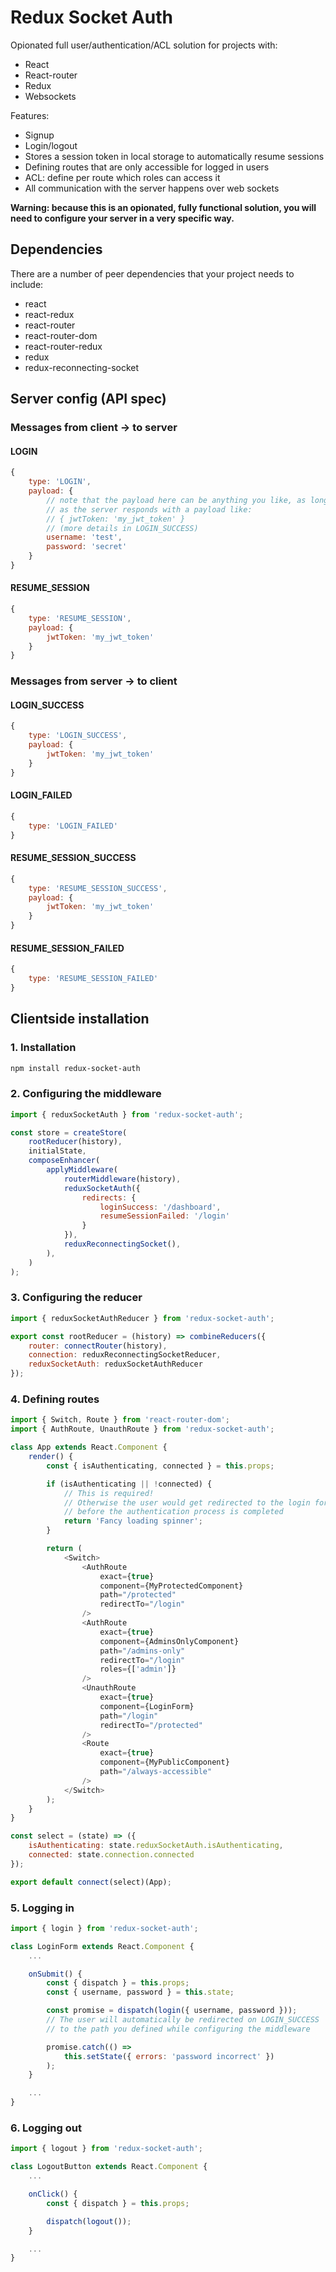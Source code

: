 # Redux Socket Auth

Opionated full user/authentication/ACL solution for projects with:
* React
* React-router
* Redux
* Websockets

Features:
* Signup
* Login/logout
* Stores a session token in local storage to automatically resume sessions
* Defining routes that are only accessible for logged in users
* ACL: define per route which roles can access it
* All communication with the server happens over web sockets

**Warning: because this is an opionated, fully functional solution, you will
need to configure your server in a very specific way.**

## Dependencies

There are a number of peer dependencies that your project needs to
include:
* react
* react-redux
* react-router
* react-router-dom
* react-router-redux
* redux
* redux-reconnecting-socket

## Server config (API spec)

### Messages from client -> to server

#### LOGIN
```js
{
    type: 'LOGIN',
    payload: {
        // note that the payload here can be anything you like, as long
        // as the server responds with a payload like:
        // { jwtToken: 'my_jwt_token' }
        // (more details in LOGIN_SUCCESS)
        username: 'test',
        password: 'secret'
    }
}
```

#### RESUME_SESSION
```js
{
    type: 'RESUME_SESSION',
    payload: {
        jwtToken: 'my_jwt_token'
    }
}
```

### Messages from server -> to client

#### LOGIN_SUCCESS
```js
{
    type: 'LOGIN_SUCCESS',
    payload: {
        jwtToken: 'my_jwt_token'
    }
}
```

#### LOGIN_FAILED
```js
{
    type: 'LOGIN_FAILED'
}
```

#### RESUME_SESSION_SUCCESS
```js
{
    type: 'RESUME_SESSION_SUCCESS',
    payload: {
        jwtToken: 'my_jwt_token'
    }
}
```

#### RESUME_SESSION_FAILED
```js
{
    type: 'RESUME_SESSION_FAILED'
}
```

## Clientside installation

### 1. Installation
```bash
npm install redux-socket-auth
```

### 2. Configuring the middleware
```js
import { reduxSocketAuth } from 'redux-socket-auth';

const store = createStore(
    rootReducer(history),
    initialState,
    composeEnhancer(
        applyMiddleware(
            routerMiddleware(history),
            reduxSocketAuth({
                redirects: {
                    loginSuccess: '/dashboard',
                    resumeSessionFailed: '/login'
                }
            }),
            reduxReconnectingSocket(),
        ),
    )
);
```

### 3. Configuring the reducer
```js
import { reduxSocketAuthReducer } from 'redux-socket-auth';

export const rootReducer = (history) => combineReducers({
    router: connectRouter(history),
	connection: reduxReconnectingSocketReducer,
	reduxSocketAuth: reduxSocketAuthReducer
});
```

### 4. Defining routes
```js
import { Switch, Route } from 'react-router-dom';
import { AuthRoute, UnauthRoute } from 'redux-socket-auth';

class App extends React.Component {
    render() {
        const { isAuthenticating, connected } = this.props;

        if (isAuthenticating || !connected) {
            // This is required!
            // Otherwise the user would get redirected to the login form
            // before the authentication process is completed
            return 'Fancy loading spinner';
        }

        return (
            <Switch>
                <AuthRoute
                    exact={true}
                    component={MyProtectedComponent}
                    path="/protected"
                    redirectTo="/login"
                />
                <AuthRoute
                    exact={true}
                    component={AdminsOnlyComponent}
                    path="/admins-only"
                    redirectTo="/login"
                    roles={['admin']}
                />
                <UnauthRoute
                    exact={true}
                    component={LoginForm}
                    path="/login"
                    redirectTo="/protected"
                />
                <Route
                    exact={true}
                    component={MyPublicComponent}
                    path="/always-accessible"
                />
            </Switch>
        );
    }
}

const select = (state) => ({
    isAuthenticating: state.reduxSocketAuth.isAuthenticating,
    connected: state.connection.connected
});

export default connect(select)(App);
```

### 5. Logging in
```js
import { login } from 'redux-socket-auth';

class LoginForm extends React.Component {
    ...

    onSubmit() {
        const { dispatch } = this.props;
        const { username, password } = this.state;

        const promise = dispatch(login({ username, password }));
        // The user will automatically be redirected on LOGIN_SUCCESS
        // to the path you defined while configuring the middleware

        promise.catch(() =>
            this.setState({ errors: 'password incorrect' })
        );
    }

    ...
}
```

### 6. Logging out
```js
import { logout } from 'redux-socket-auth';

class LogoutButton extends React.Component {
    ...

    onClick() {
        const { dispatch } = this.props;

        dispatch(logout());
    }

    ...
}
```